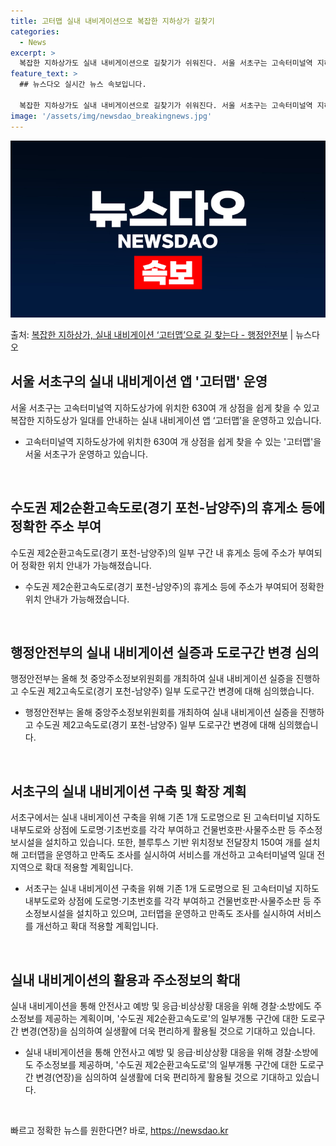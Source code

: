 ```yaml
---
title: 고터맵 실내 내비게이션으로 복잡한 지하상가 길찾기
categories:
  - News
excerpt: >
  복잡한 지하상가도 실내 내비게이션으로 길찾기가 쉬워진다. 서울 서초구는 고속터미널역 지하도상가 630여 개 …
feature_text: >
  ## 뉴스다오 실시간 뉴스 속보입니다.

  복잡한 지하상가도 실내 내비게이션으로 길찾기가 쉬워진다. 서울 서초구는 고속터미널역 지하도상가 630여 개 …
image: '/assets/img/newsdao_breakingnews.jpg'
---
```


![뉴스다오 속보](/assets/img/newsdao_breakingnews.jpg)

<p>출처: <a href="https://newsdao.kr/3085" rel="dofollow">복잡한 지하상가, 실내 내비게이션 ‘고터맵’으로 길 찾는다 - 행정안전부</a> | 뉴스다오</p>

<h2 data-ke-size="size26">서울 서초구의 실내 내비게이션 앱 '고터맵' 운영</h2>
<p data-ke-size="size16">서울 서초구는 고속터미널역 지하도상가에 위치한 630여 개 상점을 쉽게 찾을 수 있고 복잡한 지하도상가 일대를 안내하는 실내 내비게이션 앱 ‘고터맵’을 운영하고 있습니다.</p>
<ul>
<li>고속터미널역 지하도상가에 위치한 630여 개 상점을 쉽게 찾을 수 있는 '고터맵'을 서울 서초구가 운영하고 있습니다.</li>
</ul>
<p data-ke-size="size16">&nbsp;</p>

<h2 data-ke-size="size26">수도권 제2순환고속도로(경기 포천-남양주)의 휴게소 등에 정확한 주소 부여</h2>
<p data-ke-size="size16">수도권 제2순환고속도로(경기 포천-남양주)의 일부 구간 내 휴게소 등에 주소가 부여되어 정확한 위치 안내가 가능해졌습니다.</p>
<ul>
<li>수도권 제2순환고속도로(경기 포천-남양주)의 휴게소 등에 주소가 부여되어 정확한 위치 안내가 가능해졌습니다.</li>
</ul>
<p data-ke-size="size16">&nbsp;</p>

<h2 data-ke-size="size26">행정안전부의 실내 내비게이션 실증과 도로구간 변경 심의</h2>
<p data-ke-size="size16">행정안전부는 올해 첫 중앙주소정보위원회를 개최하여 실내 내비게이션 실증을 진행하고 수도권 제2고속도로(경기 포천-남양주) 일부 도로구간 변경에 대해 심의했습니다.</p>
<ul>
<li>행정안전부는 올해 중앙주소정보위원회를 개최하여 실내 내비게이션 실증을 진행하고 수도권 제2고속도로(경기 포천-남양주) 일부 도로구간 변경에 대해 심의했습니다.</li>
</ul>
<p data-ke-size="size16">&nbsp;</p>

<h2 data-ke-size="size26">서초구의 실내 내비게이션 구축 및 확장 계획</h2>
<p data-ke-size="size16">서초구에서는 실내 내비게이션 구축을 위해 기존 1개 도로명으로 된 고속터미널 지하도 내부도로와 상점에 도로명·기초번호를 각각 부여하고 건물번호판·사물주소판 등 주소정보시설을 설치하고 있습니다. 또한, 블루투스 기반 위치정보 전달장치 150여 개를 설치해 고터맵을 운영하고 만족도 조사를 실시하여 서비스를 개선하고 고속터미널역 일대 전 지역으로 확대 적용할 계획입니다.</p>
<ul>
<li>서초구는 실내 내비게이션 구축을 위해 기존 1개 도로명으로 된 고속터미널 지하도 내부도로와 상점에 도로명·기초번호를 각각 부여하고 건물번호판·사물주소판 등 주소정보시설을 설치하고 있으며, 고터맵을 운영하고 만족도 조사를 실시하여 서비스를 개선하고 확대 적용할 계획입니다.</li>
</ul>
<p data-ke-size="size16">&nbsp;</p>

<h2 data-ke-size="size26">실내 내비게이션의 활용과 주소정보의 확대</h2>
<p data-ke-size="size16">실내 내비게이션을 통해 안전사고 예방 및 응급·비상상황 대응을 위해 경찰·소방에도 주소정보를 제공하는 계획이며, '수도권 제2순환고속도로'의 일부개통 구간에 대한 도로구간 변경(연장)을 심의하여 실생활에 더욱 편리하게 활용될 것으로 기대하고 있습니다.</p>
<ul>
<li>실내 내비게이션을 통해 안전사고 예방 및 응급·비상상황 대응을 위해 경찰·소방에도 주소정보를 제공하며, '수도권 제2순환고속도로'의 일부개통 구간에 대한 도로구간 변경(연장)을 심의하여 실생활에 더욱 편리하게 활용될 것으로 기대하고 있습니다.</li>
</ul>
<p data-ke-size="size16">&nbsp;</p> 

빠르고 정확한 뉴스를 원한다면? 바로, <a href="https://newsdao.kr" rel="dofollow">https://newsdao.kr</a>


    
